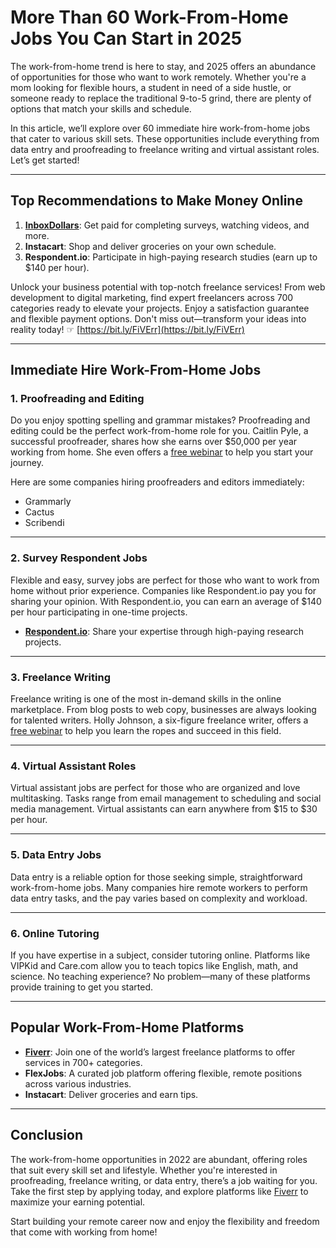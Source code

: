 # More Than 60 Work-From-Home Jobs You Can Start in 2025



The work-from-home trend is here to stay, and 2025 offers an abundance of opportunities for those who want to work remotely. Whether you're a mom looking for flexible hours, a student in need of a side hustle, or someone ready to replace the traditional 9-to-5 grind, there are plenty of options that match your skills and schedule.

In this article, we’ll explore over 60 immediate hire work-from-home jobs that cater to various skill sets. These opportunities include everything from data entry and proofreading to freelance writing and virtual assistant roles. Let’s get started!

---

## Top Recommendations to Make Money Online

1. **[InboxDollars](https://bit.ly/FiVErr)**: Get paid for completing surveys, watching videos, and more.
2. **Instacart**: Shop and deliver groceries on your own schedule.  
3. **Respondent.io**: Participate in high-paying research studies (earn up to $140 per hour).

Unlock your business potential with top-notch freelance services! From web development to digital marketing, find expert freelancers across 700 categories ready to elevate your projects. Enjoy a satisfaction guarantee and flexible payment options. Don't miss out—transform your ideas into reality today! ☞ [https://bit.ly/FiVErr](https://bit.ly/FiVErr)

---

## Immediate Hire Work-From-Home Jobs

### 1. **Proofreading and Editing**

Do you enjoy spotting spelling and grammar mistakes? Proofreading and editing could be the perfect work-from-home role for you. Caitlin Pyle, a successful proofreader, shares how she earns over $50,000 per year working from home. She even offers a [free webinar](https://bit.ly/FiVErr) to help you start your journey.

Here are some companies hiring proofreaders and editors immediately:
- Grammarly  
- Cactus  
- Scribendi  

---

### 2. **Survey Respondent Jobs**

Flexible and easy, survey jobs are perfect for those who want to work from home without prior experience. Companies like Respondent.io pay you for sharing your opinion. With Respondent.io, you can earn an average of $140 per hour participating in one-time projects.

- **[Respondent.io](https://bit.ly/FiVErr)**: Share your expertise through high-paying research projects.

---

### 3. **Freelance Writing**

Freelance writing is one of the most in-demand skills in the online marketplace. From blog posts to web copy, businesses are always looking for talented writers. Holly Johnson, a six-figure freelance writer, offers a [free webinar](https://bit.ly/FiVErr) to help you learn the ropes and succeed in this field.

---

### 4. **Virtual Assistant Roles**

Virtual assistant jobs are perfect for those who are organized and love multitasking. Tasks range from email management to scheduling and social media management. Virtual assistants can earn anywhere from $15 to $30 per hour.

---

### 5. **Data Entry Jobs**

Data entry is a reliable option for those seeking simple, straightforward work-from-home jobs. Many companies hire remote workers to perform data entry tasks, and the pay varies based on complexity and workload.

---

### 6. **Online Tutoring**

If you have expertise in a subject, consider tutoring online. Platforms like VIPKid and Care.com allow you to teach topics like English, math, and science. No teaching experience? No problem—many of these platforms provide training to get you started.

---

## Popular Work-From-Home Platforms

- **[Fiverr](https://bit.ly/FiVErr)**: Join one of the world’s largest freelance platforms to offer services in 700+ categories.
- **FlexJobs**: A curated job platform offering flexible, remote positions across various industries.
- **Instacart**: Deliver groceries and earn tips.

---

## Conclusion

The work-from-home opportunities in 2022 are abundant, offering roles that suit every skill set and lifestyle. Whether you're interested in proofreading, freelance writing, or data entry, there’s a job waiting for you. Take the first step by applying today, and explore platforms like [Fiverr](https://bit.ly/FiVErr) to maximize your earning potential.

Start building your remote career now and enjoy the flexibility and freedom that come with working from home!
